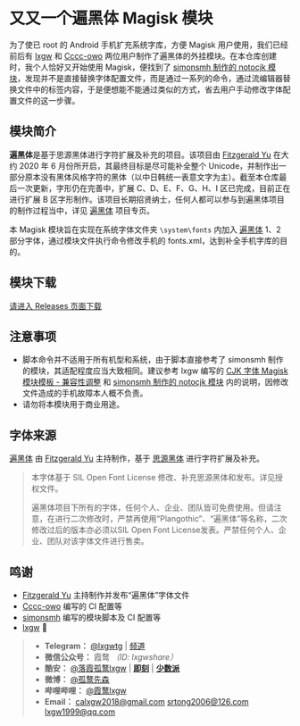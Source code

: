 # 又又一个遍黑体 Magisk 模块

为了使已 root 的 Android 手机扩充系统字库，方便 Magisk 用户使用，我们已经前后有 [lxgw](https://github.com/lxgw/Plangothic-magisk-module) 和 [Cccc-owo](https://github.com/Cccc-owo/Another-Plangothic-magisk-module) 两位用户制作了遍黑体的外挂模块。在本仓库创建时，我个人恰好又开始使用 Magisk，便找到了 [simonsmh 制作的 notocjk 模块](https://github.com/simonsmh/notocjk)，发现并不是直接替换字体配置文件，而是通过一系列的命令，通过流编辑器替换文件中的标签内容，于是便想能不能通过类似的方式，省去用户手动修改字体配置文件的这一步骤。

## 模块简介
**遍黑体**是基于思源黑体进行字符扩展及补充的项目。该项目由 [Fitzgerald Yu](https://github.com/Fitzgerald-Porthmouth-Koenigsegg) 在大约 2020 年 6 月份所开启，其最终目标是尽可能补全整个 Unicode，并制作出一部分原本没有黑体风格字符的黑体（以中日韩统一表意文字为主）。截至本仓库最后一次更新，字形仍在完善中，扩展 C、D、E、F、G、H、I 区已完成，目前正在进行扩展 B 区字形制作。该项目长期招贤纳士，任何人都可以参与到遍黑体项目的制作过程当中，详见 [遍黑体](https://github.com/Fitzgerald-Porthmouth-Koenigsegg/Plangothic) 项目专页。

本 Magisk 模块旨在实现在系统字体文件夹 `\system\fonts` 内加入 [遍黑体](https://github.com/Fitzgerald-Porthmouth-Koenigsegg/Plangothic/) 1、2 部分字体，通过模块文件执行命令修改手机的 fonts.xml，达到补全手机字库的目的。

## 模块下载

[请进入 Releases 页面下载](https://github.com/lakejason0/AAnother-Plangothic-magisk-module/releases)

## 注意事项

- 脚本命令并不适用于所有机型和系统，由于脚本直接参考了 simonsmh 制作的模块，其适配程度应当大致相同。建议参考 lxgw 编写的 [CJK 字体 Magisk 模块模板 - 兼容性调整](https://github.com/lxgw/advanced-cjk-font-magisk-module-template#%E5%85%BC%E5%AE%B9%E6%80%A7%E8%B0%83%E6%95%B4-%E4%BB%85%E4%BE%9B%E5%8F%82%E8%80%83) 和 [simonsmh 制作的 notocjk 模块](https://github.com/simonsmh/notocjk) 内的说明，因修改文件造成的手机故障本人概不负责。
- 请勿将本模块用于商业用途。

## 字体来源

[遍黑体](https://github.com/Fitzgerald-Porthmouth-Koenigsegg/Plangothic) 由 [Fitzgerald Yu](https://github.com/Fitzgerald-Porthmouth-Koenigsegg) 主持制作，基于 [思源黑体](https://github.com/adobe-fonts/source-han-sans) 进行字符扩展及补充。

> 本字体基于 SIL Open Font License 修改、补充思源黑体和发布。详见授权文件。
>
> 遍黑体项目下所有的字体，任何个人、企业、团队皆可免费使用。但请注意，在进行二次修改时，严禁再使用“Plangothic”、“遍黑体”等名称，二次修改过后的版本亦必须以SIL Open Font License发表。严禁任何个人、企业、团队对该字体文件进行售卖。

## 鸣谢

- [Fitzgerald Yu](https://github.com/Fitzgerald-Porthmouth-Koenigsegg) 主持制作并发布“遍黑体”字体文件
- [Cccc-owo](https://github.com/Cccc-owo) 编写的 CI 配置等
- [simonsmh](https://github.com/simonsmh) 编写的模块脚本及 CI 配置等
- [lxgw](https://github.com/lxgw) 🔽

> - **Telegram：** [@lxgwtg](https://t.me/lxgwtg) | [频道](https://t.me/lxgwandroidfont)
> - **微信公众号：** 霞鹜 *（ID: lxgwshare）*
> - **酷安：** [@落霞孤鹜lxgw](https://www.coolapk.com/u/633884) | [**即刻**](https://m.okjike.com/users/2e826735-48e6-46c5-b0c2-278cb1853b54?ref=PROFILE_CARD&source=user_card&s=eyJ1IjoiNWVlMzkwZGRkNWNhNTgwMDE3NjljZjFiIiwiZCI6MX0%3D&utm_source=create_card) | [**少数派**](https://sspai.com/u/ng008g7q)
> - **微博：** [@孤鹜先森](https://weibo.com/6624339726)
> - **哔哩哔哩：** [@霞鹜lxgw](https://space.bilibili.com/3461565661579301)
> - **Email：** calxgw2018@gmail.com srtong2006@126.com lxgw1999@qq.com

